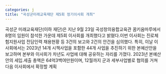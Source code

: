 ```yaml
---
categories: j
title: "곡성군미래교육재단 제5회 정기이사회 개최"
---
```

곡성군 미래교육재단(이하 재단)은 지난 9월 23일 곡성창의융합교육관 꿈키움마루에서 8명의 임원이 참석한 가운데 제5회 이사회를 개최했다고 밝혔다.이번 이사회는 진로체험지원사업 전담인력 채용현황 등 3건의 보고와 2건의 안건을 심의했다. 특히, 이날 이사회에서는 2023년 14개 시책사업을 포함한 44개 사업을 추진하기 위한 본예산안을 보고하며 본부와 이사회가 차년도 사업에 대해 공유하는 자리를 가졌다. 2023년 본예산안의 세입․세출 총액은 64억3백여만원이며, 12월까지 군과 세부사업별로 협의를 거쳐 다음 이사회에서 확정할 계획